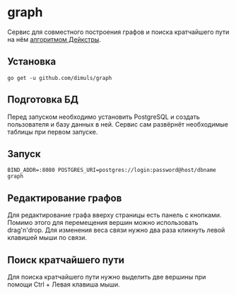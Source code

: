 # graph
Сервис для совместного построения графов и поиска кратчайшего пути
на нём [алгоритмом Дейкстры](https://ru.wikipedia.org/wiki/%D0%90%D0%BB%D0%B3%D0%BE%D1%80%D0%B8%D1%82%D0%BC_%D0%94%D0%B5%D0%B9%D0%BA%D1%81%D1%82%D1%80%D1%8B).

## Установка
```
go get -u github.com/dimuls/graph
```

## Подготовка БД
Перед запуском необходимо установить PostgreSQL и создать пользователя и
базу данных в ней. Сервис сам развёрнёт необходимые таблицы при
первом запуске.

## Запуск
```
BIND_ADDR=:8080 POSTGRES_URI=postgres://login:password@host/dbname graph
```

## Редактирование графов
Для редактирование графа вверху страницы есть панель с кнопками. Помимо
этого для перемещения вершин можно использовать drag'n'drop. Для 
изменения веса связи нужно два раза кликнуть левой клавишей мыши по
связи.

## Поиск кратчайшего пути
Для поиска кратчайшего пути нужно выделить две вершины при помощи Ctrl +
Левая клавиша мыши.

